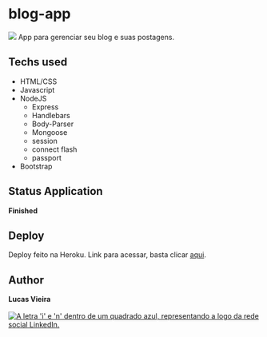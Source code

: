 # blog-app
<img src="https://img.icons8.com/color/48/000000/brazil.png">
App para gerenciar seu blog e suas postagens.
<!-- <br /><br /><br />
<img src="https://img.icons8.com/color/48/000000/usa.png"/>
App to manage your blog and your posts. -->

## Techs used
  * HTML/CSS
  * Javascript
  * NodeJS
    * Express
    * Handlebars
    * Body-Parser
    * Mongoose
    * session
    * connect flash
    * passport
  * Bootstrap

## Status Application
  **Finished**

## Deploy
   Deploy feito na Heroku. Link para acessar, basta clicar <a href="https://appbloglucas.herokuapp.com/" target="_blank">aqui</a>.

## Author
  **Lucas Vieira** <br><br>
  <a href="https://www.linkedin.com/in/lucas-vieira-dev/">
      <img src="https://img.shields.io/badge/-LinkedIn-%230077B5?style=for-the-badge&logo=linkedin&logoColor=white" alt="A letra 'i' e 'n' dentro de um quadrado azul, representando a logo da rede social LinkedIn." />
  </a>
